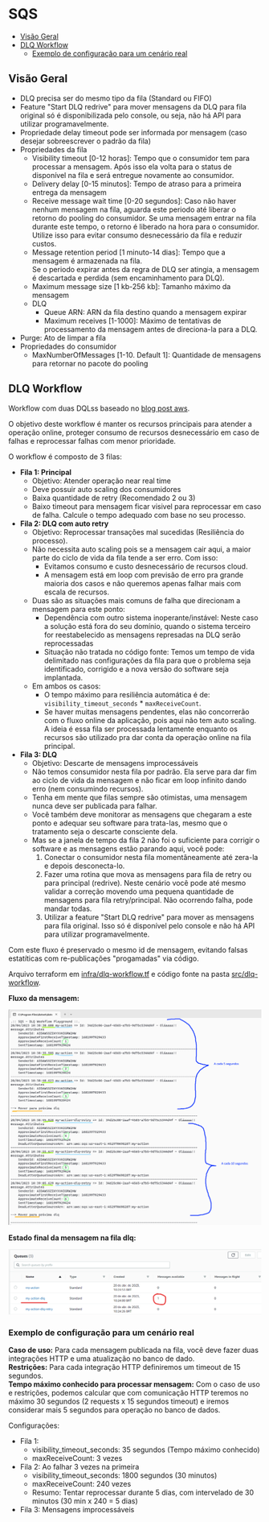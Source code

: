 # SQS

- [Visão Geral](#visão-geral)
- [DLQ Workflow](#dlq-workflow)
  - [Exemplo de configuração para um cenário real](#exemplo-de-configuração-para-um-cenário-real)

## Visão Geral

- DLQ precisa ser do mesmo tipo da fila (Standard ou FIFO)
- Feature "Start DLQ redrive" para mover mensagens da DLQ para fila original só é disponibilizada pelo console, ou seja, não há API para utilizar programavelmente.
- Propriedade delay timeout pode ser informada por mensagem (caso desejar sobreescrever o padrão da fila)
- Propriedades da fila
  - Visibility timeout [0-12 horas]: Tempo que o consumidor tem para processar a mensagem. Após isso ela volta para o status de disponível na fila e será entregue novamente ao consumidor.
  - Delivery delay [0-15 minutos]: Tempo de atraso para a primeira entrega da mensagem
  - Receive message wait time [0-20 segundos]: Caso não haver nenhum mensagem na fila, aguarda este periodo até liberar o retorno do pooling do consumidor.
    Se uma mensagem entrar na fila durante este tempo, o retorno é liberado na hora para o consumidor. Utilize isso para evitar consumo desnecessário da fila e reduzir custos.
  - Message retention period [1 minuto-14 dias]: Tempo que a mensagem é armazenada na fila.  
    Se o periodo expirar antes da regra de DLQ ser atingia, a mensagem é descartada e perdida (sem encaminhamento para DLQ).
  - Maximum message size [1 kb-256 kb]: Tamanho máximo da mensagem
  - DLQ
    - Queue ARN: ARN da fila destino quando a mensagem expirar
    - Maximum receives [1-1000]: Máximo de tentativas de processamento da mensagem antes de direciona-la para a DLQ.
- Purge: Ato de limpar a fila
- Propriedades do consumidor
  - MaxNumberOfMessages [1-10. Default 1]: Quantidade de mensagens para retornar no pacote do pooling

## DLQ Workflow

Workflow com duas DQLss baseado no [blog post aws](https://aws.amazon.com/pt/blogs/compute/using-amazon-sqs-dead-letter-queues-to-replay-messages/).

O objetivo deste workflow é manter os recursos principais para atender a operação online, proteger consumo de recursos desnecessário em caso de falhas
e reprocessar falhas com menor prioridade.

O workflow é composto de 3 filas:

- **Fila 1: Principal**
  - Objetivo: Atender operação near real time
  - Deve possuir auto scaling dos consumidores
  - Baixa quantidade de retry (Recomendado 2 ou 3)
  - Baixo timeout para mensagem ficar visivel para reprocessar em caso de falha.
    Calcule o tempo adequado com base no seu processo.
- **Fila 2: DLQ com auto retry**
  - Objetivo: Reprocessar transações mal sucedidas (Resiliência do processo).
  - Não necessita auto scaling pois se a mensagem cair aqui, a maior parte do ciclo de vida da fila tende a ser erro. Com isso:
    - Evitamos consumo e custo desnecessário de recursos cloud.
    - A mensagem está em loop com previsão de erro pra grande maioria dos casos e não queremos apenas falhar mais com escala de recursos.
  - Duas são as situações mais comuns de falha que direcionam a mensagem para este ponto:
    - Dependência com outro sistema inoperante/instável: Neste caso a solução está fora do seu domínio, quando o sistema terceiro for reestabelecido
      as mensagens represadas na DLQ serão reprocessadas
    - Situação não tratada no código fonte: Temos um tempo de vida delimitado nas configurações da fila para que o problema seja identificado,
      corrigido e a nova versão do software seja implantada.
  - Em ambos os casos:
    - O tempo máximo para resiliência automática é de: `visibility_timeout_seconds` * `maxReceiveCount`.
    - Se haver muitas mensagens pendentes, elas não concorrerão com o fluxo online da aplicação, pois aqui não tem auto scaling.
      A ideia é essa fila ser processada lentamente enquanto os recursos são utilizado pra dar conta da operação online na fila principal.
- **Fila 3: DLQ**
  - Objetivo: Descarte de mensagens improcessáveis
  - Não temos consumidor nesta fila por padrão. Ela serve para dar fim ao ciclo de vida da mensagem e não ficar em loop infinito dando erro (nem consumindo recursos).
  - Tenha em mente que filas sempre são otimistas, uma mensagem nunca deve ser publicada para falhar.
  - Você também deve monitorar as mensagens que chegaram a este ponto e adequar seu software para trata-las, mesmo que o tratamento seja o descarte consciente dela.
  - Mas se a janela de tempo da fila 2 não foi o suficiente para corrigir o software e as mensagens estão parando aqui, você pode:
    1. Conectar o consumidor nesta fila momentâneamente até zera-la e depois desconecta-lo.
    2. Fazer uma rotina que mova as mensagens para fila de retry ou para principal (redrive).
       Neste cenário você pode até mesmo validar a correção movendo uma pequena quantidade de mensagens para fila retry/principal. Não ocorrendo falha, pode mandar todas.
    3. Utilizar a feature "Start DLQ redrive" para mover as mensagens para fila original. Isso só é disponível pelo console e não há API para utilizar programavelmente.

Com este fluxo é preservado o mesmo id de mensagem, evitando falsas estatíticas com re-publicações "progamadas" via código.

Arquivo terraform em [infra/dlq-workflow.tf](infra/dlq-workflow.tf) e código fonte na pasta [src/dlq-workflow](src/dlq-workflow).

**Fluxo da mensagem:**

![dlq-workflow.png](assets/dlq-workflow.png)

**Estado final da mensagem na fila dlq:**

![dlq-workflow-02.png](assets/dlq-workflow-02.png)

### Exemplo de configuração para um cenário real

**Caso de uso:** Para cada mensagem publicada na fila, você deve fazer duas integrações HTTP e uma atualização no banco de dado.  
**Restrições:** Para cada integração HTTP definiremos um timeout de 15 segundos.  
**Tempo máximo conhecido para processar mensagem:** Com o caso de uso e restrições, podemos calcular que com comunicação HTTP
teremos no máximo 30 segundos (2 requests x 15 segundos timeout) e iremos considerar mais 5 segundos para operação no banco de dados.

Configurações:
- Fila 1:
  - visibility_timeout_seconds: 35 segundos (Tempo máximo conhecido)
  - maxReceiveCount: 3 vezes
- Fila 2: Ao falhar 3 vezes na primeira
  - visibility_timeout_seconds: 1800 segundos (30 minutos)
  - maxReceiveCount: 240 vezes
  - Resumo: Tentar reprocessar durante 5 dias, com intervelado de 30 minutos (30 min x 240 = 5 dias)
- Fila 3: Mensagens improcessáveis